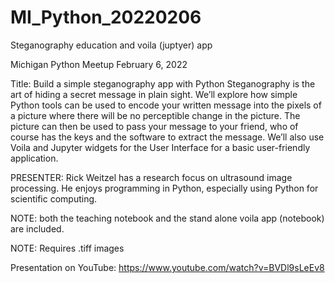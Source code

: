 # MI_Python_20220206
Steganography education and voila (juptyer) app

Michigan Python Meetup
February 6, 2022

Title: Build a simple steganography app with Python
Steganography is the art of hiding a secret message in plain sight. We’ll explore how simple Python tools can be used to encode your written message into the pixels of a picture where there will be no perceptible change in the picture. The picture can then be used to pass your message to your friend, who of course has the keys and the software to extract the message. We’ll also use Voila and Jupyter widgets for the User Interface for a basic user-friendly application.

PRESENTER:
Rick Weitzel has a research focus on ultrasound image processing. He enjoys programming in Python, especially using Python for scientific computing.

NOTE: both the teaching notebook and the stand alone voila app (notebook) are included.

NOTE: Requires .tiff images

Presentation on YouTube: https://www.youtube.com/watch?v=BVDl9sLeEv8
